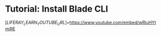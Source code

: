 # Tutorial: Install Blade CLI

[$LIFERAY_LEARN_YOUTUBE_URL$]=https://www.youtube.com/embed/wRluHYtmiRE

